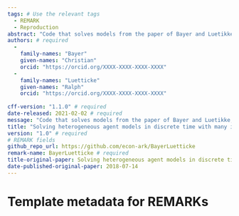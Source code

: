 ```yaml
---
tags: # Use the relevant tags
  - REMARK
  - Reproduction
abstract: "Code that solves models from the paper of Bayer and Luetikke, \"Solving heterogeneous agent models in discrete time with many idiosyncratic states by perturbation methods\"." # abstract: optional
authors: # required
  -
    family-names: "Bayer"
    given-names: "Christian"
    orcid: "https://orcid.org/XXXX-XXXX-XXXX-XXXX"
  -
    family-names: "Luetticke"
    given-names: "Ralph"
    orcid: "https://orcid.org/XXXX-XXXX-XXXX-XXXX"
    
cff-version: "1.1.0" # required 
date-released: 2021-02-02 # required
message: "Code that solves models from the paper of Bayer and Luetikke, \"Solving heterogeneous agent models in discrete time with many idiosyncratic states by perturbation methods\"." # required
title: "Solving heterogeneous agent models in discrete time with many idiosyncratic states by perturbation methods" # required
version: "1.0" # required
# REMARK fields
github_repo_url: https://github.com/econ-ark/BayerLuetticke
remark-name: BayerLuetticke # required 
title-original-paper: Solving heterogeneous agent models in discrete time with many idiosyncratic states by perturbation methods
date-published-original-paper: 2018-07-14
---
```


# Template metadata for REMARKs
